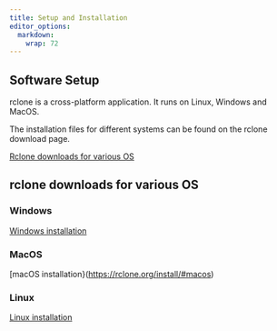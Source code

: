 ```yaml
---
title: Setup and Installation
editor_options: 
  markdown: 
    wrap: 72
---
```


## Software Setup

rclone is a cross-platform application. It runs on Linux, Windows and
MacOS. 

The installation files for different systems can be found on the
rclone download page. 

[Rclone downloads for various OS](https://rclone.org/downloads/) 

## rclone downloads for various OS 

### Windows

[Windows installation](https://rclone.org/install/#windows)

### MacOS

[macOS installation}(<https://rclone.org/install/#macos>)

### Linux

[Linux installation](https://rclone.org/install/#linux)
